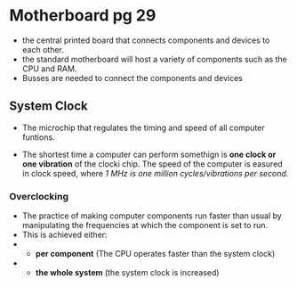 # Motherboard pg 29

-   the central printed board that connects components and devices to each other.
-   the standard motherboard will host a variety of components such as the CPU and RAM.
-   Busses are needed to connect the components and devices

## System Clock

-   The microchip that regulates the timing and speed of all computer funtions.

-   The shortest time a computer can perform somethign is **one clock or one vibration** of the clocki chip. The speed of the computer is easured in clock speed, where _1 MHz is one million cycles/vibrations per second._

### Overclocking

-   The practice of making computer components run faster than usual by manipulating the frequencies at which the component is set to run.
-   This is achieved either:
-   -   **per component** (The CPU operates faster than the system clock)
-   -   **the whole system** (the system clock is increased)
